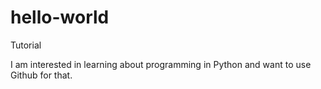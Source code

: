 # hello-world
Tutorial

I am interested in learning about programming in Python and want to use Github for that. 
